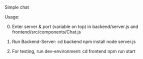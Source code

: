 Simple chat

Usage:

0. Enter server & port (variable on top) in backend/server.js and frontend/src/components/Chat.js

1. Run Backend-Server:
cd backend
npm install
node server.js

2. For testing, run dev-environment:
cd frontend
npm run start
